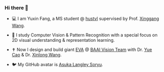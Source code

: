 ### Hi there 👋

- :computer: I am Yuxin Fang, a MS student @ [hustvl](https://github.com/hustvl) supervised by Prof. [Xinggang Wang](http://xinggangw.info). 

- :telescope: I study Computer Vision & Pattern Recognition with a special focus on 2D visual understanding & representation learning.

- :latin_cross: Now I design and build giant [EVA](https://github.com/baaivision/EVA) @ [BAAI Vision Team](https://github.com/baaivision) with Dr. [Yue Cao](http://yue-cao.me/) & Dr. [Xinlong Wang](https://www.xloong.wang/).

- :bird: My GitHub avatar is [Asuka Langley Soryu](https://en.wikipedia.org/wiki/Asuka_Langley_Soryu).
